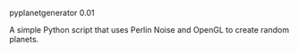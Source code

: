 pyplanetgenerator 0.01

A simple Python script that uses Perlin Noise and OpenGL to create random planets.
